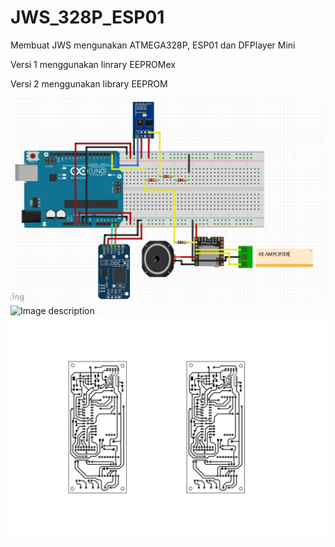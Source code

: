 # JWS_328P_ESP01
Membuat JWS mengunakan ATMEGA328P, ESP01 dan DFPlayer Mini

Versi 1 menggunakan linrary EEPROMex

Versi 2 menggunakan library EEPROM


![Image description](esp01.JPG)
![Image description](jws_esp01_layout.jpg)
![Image description](jws_esp01_cetak.jpg)
